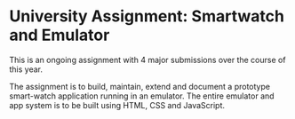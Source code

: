 # University Assignment: Smartwatch and Emulator

This is an ongoing assignment with 4 major submissions over the course of this year.

The assignment is to build, maintain, extend and document a prototype smart-watch application running in an emulator. The entire emulator and app system is to be built using HTML, CSS and JavaScript.

